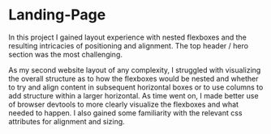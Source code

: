 # Landing-Page

In this project I gained layout experience with nested flexboxes and the resulting intricacies of positioning and alignment. The top header / hero section was the most challenging. 

As my second website layout of any complexity, I struggled with visualizing the overall structure as to how the flexboxes would be nested and whether to try and align content in subsequent horizontal boxes or to use columns to add structure within a larger horizontal. As time went on, I made better use of browser devtools to more clearly visualize the flexboxes and what needed to happen. I also gained some familiarity with the relevant css attributes for alignment and sizing. 